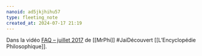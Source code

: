 ```yaml
---
nanoid: ad5jkjhihu57
type: fleeting_note
created_at: 2024-07-17 21:19
---
```

Dans la vidéo [FAQ – juillet 2017](https://monsieurphi.com/2017/07/10/faq-juillet-2017/) de [[MrPhi]] #JaiDécouvert [[L’Encyclopédie Philosophique]].
